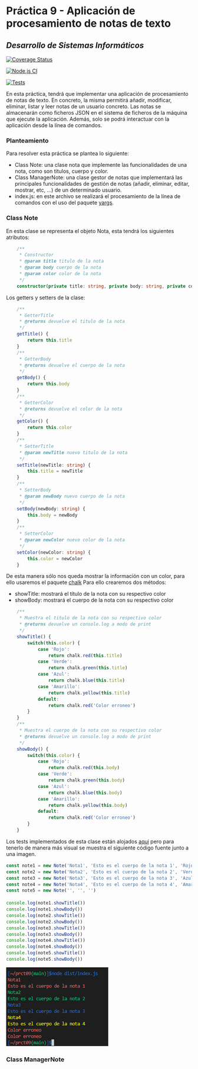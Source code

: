 # Práctica 9 - Aplicación de procesamiento de notas de texto
## _Desarrollo de Sistemas Informáticos_

[![Coverage Status](https://coveralls.io/repos/github/ULL-ESIT-INF-DSI-2122/ull-esit-inf-dsi-21-22-prct09-filesystem-notes-app-alu0100974652/badge.svg?branch=main)](https://coveralls.io/github/ULL-ESIT-INF-DSI-2122/ull-esit-inf-dsi-21-22-prct09-filesystem-notes-app-alu0100974652?branch=main)

[![Node.js CI](https://github.com/ULL-ESIT-INF-DSI-2122/ull-esit-inf-dsi-21-22-prct09-filesystem-notes-app-alu0100974652/actions/workflows/node.js.yml/badge.svg)](https://github.com/ULL-ESIT-INF-DSI-2122/ull-esit-inf-dsi-21-22-prct09-filesystem-notes-app-alu0100974652/actions/workflows/node.js.yml)

[![Tests](https://github.com/ULL-ESIT-INF-DSI-2122/ull-esit-inf-dsi-21-22-prct09-filesystem-notes-app-alu0100974652/actions/workflows/tests.js.yml/badge.svg)](https://github.com/ULL-ESIT-INF-DSI-2122/ull-esit-inf-dsi-21-22-prct09-filesystem-notes-app-alu0100974652/actions/workflows/tests.js.yml)

En esta práctica, tendrá que implementar una aplicación de procesamiento de notas de texto. En concreto, la misma permitirá añadir, modificar, eliminar, listar y leer notas de un usuario concreto. Las notas se almacenarán como ficheros JSON en el sistema de ficheros de la máquina que ejecute la aplicación. Además, solo se podrá interactuar con la aplicación desde la línea de comandos.

### Planteamiento
Para resolver esta práctica se plantea lo siguiente:
- Class Note: una clase nota que implemente las funcionalidades de una nota, como son titulos, cuerpo y color.
- Class ManagerNote: una clase gestor de notas que implementará las principales funcionalidades de gestión de notas (añadir, eliminar, editar, mostrar, etc, ...) de un determinado usuario.
- index.js: en este archivo se realizará el procesamiento de la línea de comandos con el uso del paquete [yargs](https://www.npmjs.com/package/yargs).

### Class Note
En esta clase se representa el objeto Nota, esta tendrá los siguientes atributos:
```typescript
    /**
     * Constructor
     * @param title titulo de la nota
     * @param body cuerpo de la nota
     * @param color color de la nota
     */
    constructor(private title: string, private body: string, private color: string) {}
```
Los getters y setters de la clase:
```typescript
    /**
     * GetterTitle
     * @returns devuelve el titulo de la nota
     */
    getTitle() {
        return this.title
    }    
    /**
     * GetterBody
     * @returns devuelve el cuerpo de la nota
     */
    getBody() {
        return this.body
    }
    /**
     * GetterColor
     * @returns devuelve el color de la nota
     */
    getColor() {
        return this.color
    }
    /**
     * SetterTitle
     * @param newTitle nuevo titulo de la nota
     */
    setTitle(newTitle: string) {
        this.title = newTitle
    }    
    /**
     * SetterBody
     * @param newBody nuevo cuerpo de la nota
     */
    setBody(newBody: string) {
        this.body = newBody
    }
    /**
     * SetterColor
     * @param newColor nuevo color de la nota
     */
    setColor(newColor: string) {
        this.color = newColor
    }
```
De esta manera sólo nos queda mostrar la información con un color, para ello usaremos el paquete [chalk](https://www.npmjs.com/package/chalk)
Para ello crearemos dos métodos:
- showTitle: mostrará el título de la nota con su respectivo color
- showBody: mostrará el cuerpo de la nota con su respectivo color
```typescript
    /**
     * Muestra el titulo de la nota con su respectivo color
     * @returns devuelve un console.log a modo de print
     */
    showTitle() {
        switch(this.color) {
            case 'Rojo':
                return chalk.red(this.title)
            case 'Verde':
                return chalk.green(this.title)
            case 'Azul':
                return chalk.blue(this.title)
            case 'Amarillo':
                return chalk.yellow(this.title)
            default:
                return chalk.red('Color erroneo')
        }
    }
    /**
     * Muestra el cuerpo de la nota con su respectivo color
     * @returns devuelve un console.log a modo de print
     */
    showBody() {
        switch(this.color) {
            case 'Rojo':
                return chalk.red(this.body)
            case 'Verde':
                return chalk.green(this.body)
            case 'Azul':
                return chalk.blue(this.body)
            case 'Amarillo':
                return chalk.yellow(this.body)
            default:
                return chalk.red('Color erroneo')
        }
    }
```
Los tests implementados de esta clase están alojados [aqui](./tests/note.spec.ts) pero para tenerlo de manera más visual se muestra el siguiente código fuente junto a una imagen.
```typescript
const note1 = new Note('Nota1', 'Esto es el cuerpo de la nota 1', 'Rojo')
const note2 = new Note('Nota2', 'Esto es el cuerpo de la nota 2', 'Verde')
const note3 = new Note('Nota3', 'Esto es el cuerpo de la nota 3', 'Azul')
const note4 = new Note('Nota4', 'Esto es el cuerpo de la nota 4', 'Amarillo')
const note5 = new Note('', '', '')

console.log(note1.showTitle())
console.log(note1.showBody())
console.log(note2.showTitle())
console.log(note2.showBody())
console.log(note3.showTitle())
console.log(note3.showBody())
console.log(note4.showTitle())
console.log(note4.showBody())
console.log(note5.showTitle())
console.log(note5.showBody())
```
![](./imgInforme/noteShow.PNG)

### Class ManagerNote